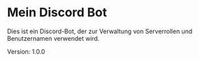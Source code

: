 # Mein Discord Bot

Dies ist ein Discord-Bot, der zur Verwaltung von Serverrollen und Benutzernamen verwendet wird.

Version: 1.0.0
